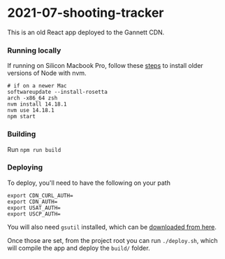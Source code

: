 # 2021-07-shooting-tracker

This is an old React app deployed to the Gannett CDN.


### Running locally
If running on Silicon Macbook Pro, follow these [steps](https://stackoverflow.com/questions/67254339/nvm-install-node-fails-to-install-on-macos-big-sur-m1-chip) to install older versions of Node with nvm.
 
```
# if on a newer Mac
softwareupdate --install-rosetta
arch -x86_64 zsh
nvm install 14.18.1
nvm use 14.18.1
npm start
```

### Building
Run `npm run build`

### Deploying
To deploy, you'll need to have the following on your path
```
export CDN_CURL_AUTH=
export CDN_AUTH=
export USAT_AUTH=
export USCP_AUTH=
```
You will also need `gsutil` installed, which can be [downloaded from here](https://cloud.google.com/storage/docs/gsutil_install#install).

Once those are set, from the project root you can run `./deploy.sh`, which will compile the app and deploy the `build/` folder.

